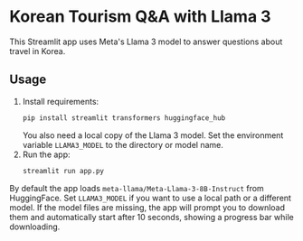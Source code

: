 # Korean Tourism Q&A with Llama 3

This Streamlit app uses Meta's Llama 3 model to answer questions about travel in Korea.

## Usage

1. Install requirements:
   ```bash
   pip install streamlit transformers huggingface_hub
   ```
   You also need a local copy of the Llama 3 model. Set the environment variable `LLAMA3_MODEL` to the directory or model name.
2. Run the app:
   ```bash
   streamlit run app.py
   ```

By default the app loads `meta-llama/Meta-Llama-3-8B-Instruct` from HuggingFace.
Set `LLAMA3_MODEL` if you want to use a local path or a different model. If the model files are missing, the app will prompt you to download them and automatically start after 10 seconds, showing a progress bar while downloading.
